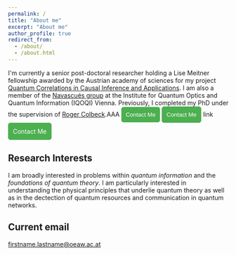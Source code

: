 ```yaml
---
permalink: /
title: "About me"
excerpt: "About me"
author_profile: true
redirect_from:
  - /about/
  - /about.html
---
```


I'm currently a senior post-doctoral researcher holding a Lise Meitner fellowship awarded by the Austrian academy of sciences for my project [Quantum Correlations in Causal Inference and Applications](https://pf.fwf.ac.at/en/research-in-practice/project-finder?search%5Bwhat%5D=%22Mirjam+WEILENMANN%22&search%5Bpromotion_category_id%5D%5B%5D=&search%5Bcall%5D=&search%5Bproject_number%5D=&search%5Bdecision_board_ids%5D=&search%5Bproject_title%5D=&search%5Blead_firstname%5D=&search%5Blead_lastname%5D=&search%5Bresearch_place_kind%5D%5B%5D=&search%5Binstitute_name%5D=&search%5Bstart_date%5D=&search%5Bend_date%5D=&search%5Bgrant_years%5D%5B%5D=&search%5Bstatus_id%5D=&search%5Bscience_discipline_id%5D=&search%5Bper_page%5D=10#search-results). I am also a member of the [Navascués group](https://www.iqoqi-vienna.at/research/navascues-group/) at the Institute for Quantum Optics and Quantum Information (IQOQI) Vienna. Previously, I completed my PhD under the supervision of [Roger Colbeck](https://www.york.ac.uk/maths/staff/roger-colbeck/).AAA
<button  style="padding: 10px; background-color: #4CAF50; color: white; border: none; border-radius: 5px; cursor: pointer;">Contact Me</button>
<button onclick="location.href='/contact'" style="padding: 10px; background-color: #4CAF50; color: white; border: 1px solid #4CAF50; border-radius: 5px; cursor: pointer;">Contact Me</button>
<a>link</a>
<a href="/contact" style="display: inline-block; padding: 10px; background-color: #4CAF50; color: white; text-decoration: none; border: 1px solid #4CAF50; border-radius: 5px; cursor: pointer;">Contact Me</a>

<!-- My CV can be found [here](/files/cv_pjb.pdf). -->

## Research Interests

I am broadly interested in problems within *quantum information* and the *foundations of quantum theory*. I am particularly interested in understanding the physical principles that underlie quantum theory as well as in the dectection of quantum resources and communication in quantum networks. 
 

## Current email

firstname.lastname@oeaw.ac.at
